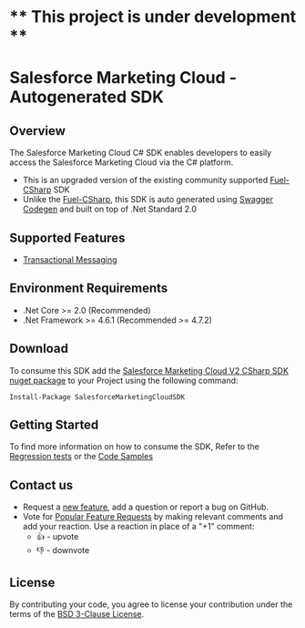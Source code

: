 # ** This project is under development ** 

# Salesforce Marketing Cloud - Autogenerated SDK

## Overview

The Salesforce Marketing Cloud C# SDK enables developers to easily access the Salesforce Marketing Cloud via the C# platform. 

- This is an upgraded version of the existing community supported [Fuel-CSharp](https://github.com/salesforce-marketingcloud/FuelSDK-CSharp) SDK
- Unlike the [Fuel-CSharp](https://github.com/salesforce-marketingcloud/FuelSDK-CSharp), this SDK is auto generated using [Swagger Codegen](https://github.com/swagger-api/swagger-codegen) and built on top of .Net Standard 2.0

## Supported Features

- [Transactional Messaging](https://developer.salesforce.com/docs/atlas.en-us.mc-apis.meta/mc-apis/transactional-messaging-api.htm#!)

## Environment Requirements

- .Net Core >= 2.0 (Recommended) 
- .Net Framework >= 4.6.1 (Recommended >= 4.7.2)

## Download

To consume this SDK add the [Salesforce Marketing Cloud V2 CSharp SDK nuget package](https://www.nuget.org/SalesforceMarketingCloudSDK) to your Project using the following command: 

```Install-Package SalesforceMarketingCloudSDK```

## Getting Started

To find more information on how to consume the SDK, Refer to the [Regression tests](https://github.com/salesforce-marketingcloud/mcsdk-automation-csharp/tree/1.0/src/Salesforce.MarketingCloud.Test/Api) or the [Code Samples](https://github.com/salesforce-marketingcloud/mcsdk-automation-csharp/tree/1.0/Samples)

## Contact us

- Request a [new feature](https://github.com/salesforce-marketingcloud/mcsdk-automation-csharp/issues?q=is%3Aissue+is%3Aopen+sort%3Aupdated-desc), add a question or report a bug on GitHub.
- Vote for [Popular Feature Requests](https://github.com/salesforce-marketingcloud/mcsdk-automation-csharp/issues?q=is%3Aissue+is%3Aopen+sort%3Aupdated-desc) by making relevant comments and add your reaction. Use a reaction in place of a "+1" comment:
    - 👍 - upvote
    - 👎 - downvote

## License
By contributing your code, you agree to license your contribution under the terms of the [BSD 3-Clause License](https://github.com/salesforce-marketingcloud/mcsdk-automation-csharp/blob/documentation/license.md).